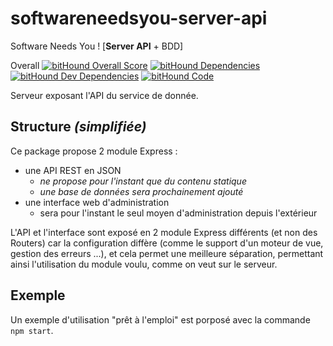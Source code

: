 # softwareneedsyou-server-api
Software Needs You ! [**Server API** + BDD]

Overall [![bitHound Overall Score](https://www.bithound.io/github/softwareneedsyou/softwareneedsyou-server-api/badges/score.svg)](https://www.bithound.io/github/softwareneedsyou/softwareneedsyou-server-api)
[![bitHound Dependencies](https://www.bithound.io/github/softwareneedsyou/softwareneedsyou-server-api/badges/dependencies.svg)](https://www.bithound.io/github/softwareneedsyou/softwareneedsyou-server-api/master/dependencies/npm)
[![bitHound Dev Dependencies](https://www.bithound.io/github/softwareneedsyou/softwareneedsyou-server-api/badges/devDependencies.svg)](https://www.bithound.io/github/softwareneedsyou/softwareneedsyou-server-api/master/dependencies/npm)
[![bitHound Code](https://www.bithound.io/github/softwareneedsyou/softwareneedsyou-server-api/badges/code.svg)](https://www.bithound.io/github/softwareneedsyou/softwareneedsyou-server-api)

Serveur exposant l'API du service de donnée.

## Structure _(simplifiée)_
Ce package propose 2 module Express :
- une API REST en JSON
    - _ne propose pour l'instant que du contenu statique_
    - _une base de données sera prochainement ajouté_ 
- une interface web d'administration
    - sera pour l'instant le seul moyen d'administration depuis l'extérieur

L'API et l'interface sont exposé en 2 module Express différents (et non des Routers) car la configuration diffère (comme le support d'un moteur de vue, gestion des erreurs ...), et cela permet une meilleure séparation, permettant ainsi l'utilisation du module voulu, comme on veut sur le serveur.

## Exemple
Un exemple d'utilisation "prêt à l'emploi" est porposé avec la commande `npm start`.
